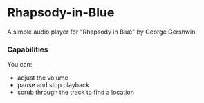 # Rhapsody-in-Blue
A simple audio player for "Rhapsody in Blue" by George Gershwin.

### Capabilities
You can:
 - adjust the volume
 - pause and stop playback
 - scrub through the track to find a location
